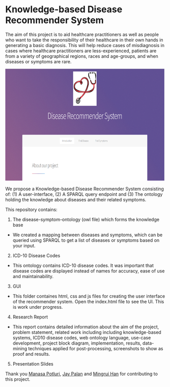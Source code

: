 # Knowledge-based Disease Recommender System

The aim of this project is to aid healthcare practitioners as well as people who want to take the responsibility of their healthcare in their own hands in generating a basic diagnosis. This will help reduce cases of misdiagnosis in cases where healthcare practitioners are less-experienced, patients are from a variety of geographical regions, races and age-groups, and when diseases or symptoms are rare.

<img src="https://github.com/RuchitaGarde/Health-Recommender-System/blob/master/UI.PNG" width="500px" height="350px"/>

We propose a Knowledge-based Disease Recommender System consisting of: (1) A user-interface, (2) A SPARQL query endpoint and (3) The ontology holding the knowledge about diseases and their related symptoms.

This repository contains:
1. The disease-symptom-ontology (owl file) which forms the knowledge base
- We created a mapping between diseases and symptoms, which can be queried using SPARQL to get a list of diseases or symptoms based on your input.
2. ICD-10 Disease Codes
- This ontology contains ICD-10 disease codes. It was important that disease codes are displayed instead of names for accuracy, ease of use and maintainability.
3. GUI
- This folder containes html, css and js files for creating the user interface of the recommender system. Open the index.html file to see the UI. This is work under progress.
4. Research Report
- This report contains detailed information about the aim of the project, problem statement, related work including including knowledge-based systems, ICD10 disease codes, web ontology language, use-case development, project block diagram, implementation, results, data-mining techniques applied for post-processing, screenshots to show as proof and results.
5. Presentation Slides

Thank you  [Manasa Potluri](https://www.linkedin.com/in/manasa-potluri/), [Jay Palan](https://www.linkedin.com/in/jay-palan-325197133/) and [Mingrui Han](https://www.linkedin.com/in/mingrui-ray-han-25bba3107/) for contributing to this project.



